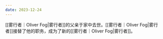 ```yaml
---
date: 2023-12-24
---
```

[[雾行者｜Oliver Fog|雾行者]]的父亲于家中去世。[[雾行者｜Oliver Fog|雾行者]]接替了他的职务，成为了新的[[雾行者｜Oliver Fog|雾行者]]。